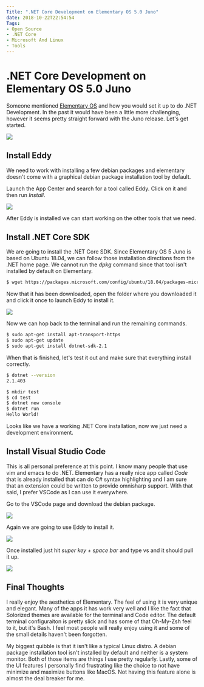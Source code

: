 ```yaml
---
Title: ".NET Core Development on Elementary OS 5.0 Juno"
date: 2018-10-22T22:54:54
Tags: 
- Open Source
- .NET Core
- Microsoft And Linux
- Tools
---
```

# .NET Core Development on Elementary OS 5.0 Juno

Someone mentioned [Elementary OS](https://elementary.io/) and how you would set it up to do .NET Development. In the past it would have been a little more challenging, however it seems pretty straight forward with the Juno release. Let's get started.

![](/images/elementary/Desktop.png)

## Install Eddy

We need to work with installing a few debian packages and elementary doesn't come with a graphical debian package installation tool by default.

Launch the App Center and search for a tool called Eddy. Click on it and then run *Install*.

![](/images/elementary/InstallEddy.png)

After Eddy is installed we can start working on the other tools that we need.

## Install .NET Core SDK

We are going to install the .NET Core SDK. Since Elementary OS 5 Juno is based on Ubuntu 18.04, we can follow those installation directions from the .NET home page. We cannot run the *dpkg* command since that tool isn't installed by default on Elementary.

```Bash
$ wget https://packages.microsoft.com/config/ubuntu/18.04/packages-microsoft-prod.deb
```

Now that it has been downloaded, open the folder where you downloaded it and click it once to launch Eddy to install it.

![](/images/elementary/InstallingMicrosoftRepo.png)

Now we can hop back to the terminal and run the remaining commands.

```Bash
$ sudo apt-get install apt-transport-https
$ sudo apt-get update
$ sudo apt-get install dotnet-sdk-2.1
```

When that is finished, let's test it out and make sure that everything install correctly.

```Bash
$ dotnet --version
2.1.403

$ mkdir test
$ cd test
$ dotnet new console
$ dotnet run
Hello World!
```

Looks like we have a working .NET Core installation, now we just need a development environment.

## Install Visual Studio Code

This is all personal preference at this point. I know many people that use vim and emacs to do .NET. Elementary has a really nice app called *Code* that is already installed that can do C# syntax highlighting and I am sure that an extension could be written to provide omnisharp support. With that said, I prefer VSCode as I can use it everywhere.

Go to the VSCode page and download the debian package.

![](/images/elementary/GettingVSCode.png)

Again we are going to use Eddy to install it.

![](/images/elementary/InstallingVSCode.png)

Once installed just hit *super key + space bar* and type vs and it should pull it up.

![](/images/elementary/VSCodeRunning.png)

## Final Thoughts

I really enjoy the aesthetics of Elementary. The feel of using it is very unique and elegant. Many of the apps it has work very well and I like the fact that Solorized themes are available for the terminal and Code editor. The default terminal configuraiton is pretty slick and has some of that Oh-My-Zsh feel to it, but it's Bash. I feel most people will really enjoy using it and some of the small details haven't been forgotten.

My biggest quibble is that it isn't like a typical Linux distro. A debian package installation tool isn't installed by default and neither is a system monitor. Both of those items are things I use pretty regularly. Lastly, some of the UI features I personally find frustrating like the choice to not have minimize and maximize buttons like MacOS. Not having this feature alone is almost the deal breaker for me.
